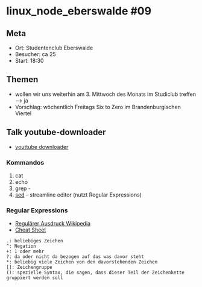 # linux_node_eberswalde #09
## Meta
* Ort: Studentenclub Eberswalde
* Besucher: ca 25
* Start: 18:30

## Themen
* wollen wir uns weiterhin am 3. Mittwoch des Monats im Studiclub treffen --> ja 
* Vorschlag: wöchentlich Freitags Six to Zero im Brandenburgischen Viertel

## Talk youtube-downloader
- [youttube downloader](https://github.com/linux-node-eberswalde/youtube-downloader)

### Kommandos
1. cat
2. echo
3. grep - 
4. [sed](http://unixhelp.ed.ac.uk/CGI/man-cgi?sed) - streamline editor (nutzt Regular Expressions)

### Regular Expressions
* [Regulärer Ausdruck Wikipedia](http://de.wikipedia.org/wiki/Regul%C3%A4rer_Ausdruck)
* [Cheat Sheet](http://www.cheatography.com/davechild/cheat-sheets/regular-expressions/)
```
.: beliebiges Zeichen 
^: Negation 
+: 1 oder mehr
?: da oder nicht da bezogen auf das was davor steht
*: beliebig viele Zeichen von den davorstehenden Zeichen
[]: Zeichengruppe
(): spezielle Syntax, die sagen, dass dieser Teil der Zeichenkette gruppiert werden soll 
```
